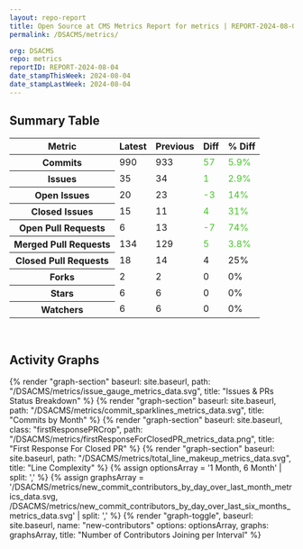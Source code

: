 ```yaml
---
layout: repo-report
title: Open Source at CMS Metrics Report for metrics | REPORT-2024-08-04
permalink: /DSACMS/metrics/

org: DSACMS
repo: metrics
reportID: REPORT-2024-08-04
date_stampThisWeek: 2024-08-04
date_stampLastWeek: 2024-08-04
---
```

<div class="summary-table">
  <table class="usa-table usa-table--borderless">
    <h2> Summary Table </h2>
    <thead>
      <tr>
        <th scope="col">Metric</th>
        <th scope="col">Latest</th>
        <th scope="col">Previous</th>
        <th scope="col">Diff</th>
        <th scope="col">% Diff</th>
      </tr>
    </thead>
    <tbody>
      <tr>
        <th scope="row">Commits</th>
        <td>990</td>
        <td>933</td>
        <td style="color: #45c527" >57</td>
        <td style="color: #45c527" >5.9%</td>
      </tr>
      <tr>
        <th scope="row">Issues</th>
        <td>35</td>
        <td>34</td>
        <td style="color: #45c527" >1</td>
        <td style="color: #45c527" >2.9%</td>
      </tr>
      <tr>
        <th scope="row">Open Issues</th>
        <td>20</td>
        <td>23</td>
        <td style="color: #45c527" >-3</td>
        <td style="color: #45c527" >14%</td>
      </tr>
      <tr>
        <th scope="row">Closed Issues</th>
        <td>15</td>
        <td>11</td>
        <td style="color: #45c527" >4</td>
        <td style="color: #45c527" >31%</td>
      </tr>
      <tr>
        <th scope="row">Open Pull Requests</th>
        <td>6</td>
        <td>13</td>
        <td style="color: #45c527" >-7</td>
        <td style="color: #45c527" >74%</td>
      </tr>
      <tr>
        <th scope="row">Merged Pull Requests</th>
        <td>134</td>
        <td>129</td>
        <td style="color: #45c527" >5</td>
        <td style="color: #45c527" >3.8%</td>
      </tr>
      <tr>
        <th scope="row">Closed Pull Requests</th>
        <td>18</td>
        <td>14</td>
        <td style="" >4</td>
        <td style="" >25%</td>
      </tr>
      <tr>
        <th scope="row">Forks</th>
        <td>2</td>
        <td>2</td>
        <td style="" >0</td>
        <td style="" >0%</td>
      </tr>
      <tr>
        <th scope="row">Stars</th>
        <td>6</td>
        <td>6</td>
        <td style="" >0</td>
        <td style="" >0%</td>
      </tr>
      <tr>
        <th scope="row">Watchers</th>
        <td>6</td>
        <td>6</td>
        <td style="" >0</td>
        <td style="" >0%</td>
      </tr>
    </tbody>
  </table>
</div>
<div class="graph-container">
  <br>
  <h2>Activity Graphs</h2>
  <div class="all-graphs">
    <!--- Issues/PRs Status Breakdown Graph -->
    {% render "graph-section"  baseurl: site.baseurl, path: "/DSACMS/metrics/issue_gauge_metrics_data.svg", title: "Issues & PRs Status Breakdown" %}
    <!--- Contributor Activity Line Graph -->
    {% render "graph-section" baseurl: site.baseurl, path: "/DSACMS/metrics/commit_sparklines_metrics_data.svg", title: "Commits by Month" %}
    <!--- First Response For Closed PR Scatterplot -->
    {% render "graph-section" baseurl: site.baseurl, class: "firstResponsePRCrop", path: "/DSACMS/metrics/firstResponseForClosedPR_metrics_data.png", title: "First Response For Closed PR" %}
    <!--- Line Complexity Graphs -->
    {% render "graph-section" baseurl: site.baseurl, path: "/DSACMS/metrics/total_line_makeup_metrics_data.svg", title: "Line Complexity" %}
    <!--- New Commit Contributors by Day over Last Month and Last 6 Months -->
      {% assign optionsArray = '1 Month, 6 Month' | split: ',' %}
      {% assign graphsArray = '/DSACMS/metrics/new_commit_contributors_by_day_over_last_month_metrics_data.svg, /DSACMS/metrics/new_commit_contributors_by_day_over_last_six_months_metrics_data.svg' | split: ',' %}
      {% render "graph-toggle", baseurl: site.baseurl, name: "new-contributors" options: optionsArray, graphs: graphsArray, title: "Number of Contributors Joining per Interval" %}
</div>
